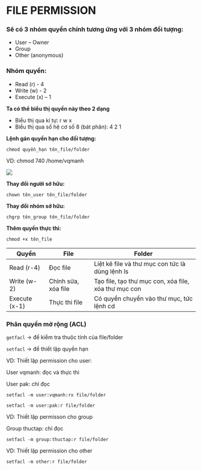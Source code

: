 # FILE PERMISSION


### **Sẽ có 3 nhóm quyền chính tương ứng với 3 nhóm đối tượng:**
+ User – Owner
+ Group
+ Other (anonymous)

### **Nhóm quyền:**
+ Read (r) - 4
+ Write (w) - 2
+ Execute (x) – 1

**Ta có thể biểu thị quyền này theo 2 dạng**
-	Biểu thị qua kí tự: r w x
-	Biểu thị qua số hệ cơ số 8 (bát phân): 4 2 1

**Lệnh gán quyền hạn cho đối tượng:**
 
 `chmod quyền_hạn tên_file/folder`

 VD: chmod 740 /home/vqmanh

 <img src=https://imgur.com/fZ7T4Hn.jpg>

**Thay đổi người sở hữu:**

 `chown tên_user tên_file/folder`

**Thay đổi nhóm sở hữu:**

 `chgrp tên_group tên_file/folder`

 **Thêm quyền thực thi:** 
 
 `chmod +x tên_file`

 | Quyền | File	| Folder |
 ------|--------|---------|
 Read (r-4)|	Đọc file	|Liệt kê file và thư mục con tức là dùng lệnh ls
Write (w-2)	|Chỉnh sửa, xóa file	|Tạo file, tạo thư mục con, xóa file, xóa thư mục con
Execute (x-1)	|Thực thi file	|Có quyền chuyển vào thư mục, tức lệnh cd

### Phân quyền mở rộng (ACL)

`getfacl` -> để kiểm tra thuộc tính của file/folder

`setfacl` -> để thiết lập quyền hạn

VD: Thiết lập permission cho user: 

User vqmanh: đọc và thực thi

User pak: chỉ đọc

`setfacl -m user:vqmanh:rx file/folder`

`setfacl -m user:pak:r file/folder`

VD: Thiết lập permisson cho group

Group thuctap: chỉ đọc

`setfacl -m group:thuctap:r file/folder`

VD: Thiết lập permission cho other

`setfacl -m other:r file/folder`


	 



